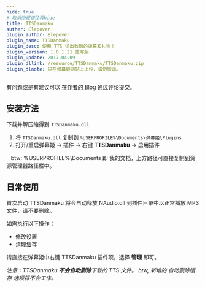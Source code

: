 ```yaml
---
hide: true
# 取消隐藏请注释hide
title: TTSDanmaku
auther: Elepover
plugin_author: Elepover
plugin_name: TTSDanmaku
plugin_desc: 使用 TTS 读出收到的弹幕和礼物！
plugin_version: 1.0.1.21 重写版
plugin_update: 2017.04.09
plugin_dllink: /resource/TTSDanmaku/TTSDanmaku.zip
plugin_dlnote: 只在弹幕姬网站上上传，请勿搬运。
---
```



有问题或是有建议可以 [在作者的 Blog](https://blog.elepover.com/quoteLeft.html) 通过评论提交。

安装方法
----

下载并解压缩得到 `TTSDanmaku.dll`

 1. 将 `TTSDanmaku.dll` 复制到 `%USERPROFILE%\Documents\弹幕姬\Plugins`
 2. 打开/重启弹幕姬 -> 插件 -> 右键 **TTSDanmaku** -> 启用插件
 
    btw: %USERPROFILE%\Documents 即 我的文档，上方路径可直接复制到资源管理器路径栏中。

日常使用
----

首次启动 TTSDanmaku 将会自动释放 NAudio.dll 到插件目录中以正常播放 MP3 文件，请不要删除。

如需执行以下操作：

 - 修改设置
 - 清理缓存

请直接在弹幕姬中右键 TTSDanmaku 插件项，选择 **管理** 即可。

*注意：TTSDanmaku **不会自动删除**下载的 TTS 文件。*
*btw, 新增的 自动删除缓存 选项将不会工作。*

